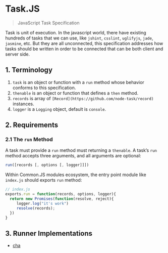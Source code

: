 Task.JS
====

> JavaScript Task Specification

Task is unit of execution. In the javascript world, there have existing hundreds of tasks that we can use, 
like `jshint`, `csslint`, `uglifyjs`, `jade`, `jasmine`, etc. But they are all unconnected, this specification addresses how tasks should be written in order to be connected that can be both client and server side.

## 1. Terminology

1. `task` is an object or function with a `run` method whose behavior conforms to this specification.
2. `thenable` is an object or function that defines a `then` method.
3. `records` is array of `[Record](https://github.com/node-task/record)` instances.
4. `logger` is a `Logging` object, default is `console`.

## 2. Requirements

### 2.1 The `run` Method
A task must provide a `run` method must returning a `thenable`. A task’s `run` method accepts three arguments, and all arguments are optional:

```js
run([records [, options [, logger]]])
```

Within Common.JS modules ecosystem, the entry point module like `index.js` should exports `run` method:

```js
// index.js
exports.run = function(records, options, logger){
  return new Promises(function(resolve, reject){
     logger.log("it's work")
     resolve(records);
  })
}
```

## 3. Runner Implementations
* [cha](https://github.com/chajs/cha)

